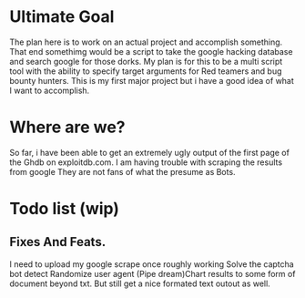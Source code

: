 # Ultimate Goal

The plan here is to work on an actual project and accomplish something.
That end somethimg would be a script to take the google hacking database
 and search google for those dorks. My plan is for this to be a multi script
 tool with the ability to specify target arguments for Red teamers and bug bounty 
hunters. This is my first major project but i have a good idea of what I want to accomplish.



# Where are we?
So far, i have been able to get an 
extremely ugly output of the first page of the 
Ghdb on exploitdb.com. I am having trouble 
with scraping the results from google
They are not fans of what the presume as
Bots.

# Todo list (wip)

## Fixes And Feats.

I need to upload my google scrape once roughly working
Solve the captcha bot detect
Randomize user agent
(Pipe dream)Chart results to some form of document beyond txt.
But still get a nice formated text outout as well. 
